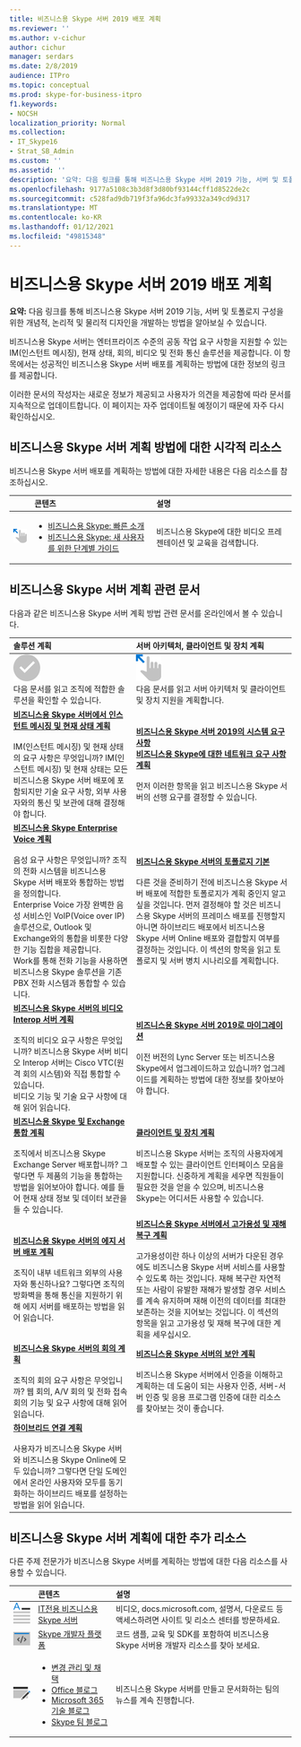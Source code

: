 ```yaml
---
title: 비즈니스용 Skype 서버 2019 배포 계획
ms.reviewer: ''
ms.author: v-cichur
author: cichur
manager: serdars
ms.date: 2/8/2019
audience: ITPro
ms.topic: conceptual
ms.prod: skype-for-business-itpro
f1.keywords:
- NOCSH
localization_priority: Normal
ms.collection:
- IT_Skype16
- Strat_SB_Admin
ms.custom: ''
ms.assetid: ''
description: '요약: 다음 링크를 통해 비즈니스용 Skype 서버 2019 기능, 서버 및 토폴로지 구성을 위한 개념적, 논리적 및 물리적 디자인을 개발하는 방법을 알아보는 방법을 살펴보아야 합니다.'
ms.openlocfilehash: 9177a5108c3b3d8f3d80bf93144cff1d8522de2c
ms.sourcegitcommit: c528fad9db719f3fa96dc3fa99332a349cd9d317
ms.translationtype: MT
ms.contentlocale: ko-KR
ms.lasthandoff: 01/12/2021
ms.locfileid: "49815348"
---
```

# <a name="plan-for-your-skype-for-business-server-2019-deployment"></a>비즈니스용 Skype 서버 2019 배포 계획
 
**요약:** 다음 링크를 통해 비즈니스용 Skype 서버 2019 기능, 서버 및 토폴로지 구성을 위한 개념적, 논리적 및 물리적 디자인을 개발하는 방법을 알아보실 수 있습니다.
  
비즈니스용 Skype 서버는 엔터프라이즈 수준의 공동 작업 요구 사항을 지원할 수 있는 IM(인스턴트 메시징), 현재 상태, 회의, 비디오 및 전화 통신 솔루션을 제공합니다. 이 항목에서는 성공적인 비즈니스용 Skype 서버 배포를 계획하는 방법에 대한 정보의 링크를 제공합니다. 
  
이러한 문서의 작성자는 새로운 정보가 제공되고 사용자가 의견을 제공함에 따라 문서를 지속적으로 업데이트합니다. 이 페이지는 자주 업데이트될 예정이기 때문에 자주 다시 확인하십시오.
## <a name="visual-resources-about-how-to-plan-for-skype-for-business-server"></a>비즈니스용 Skype 서버 계획 방법에 대한 시각적 리소스

비즈니스용 Skype 서버 배포를 계획하는 방법에 대한 자세한 내용은 다음 리소스를 참조하십시오.
  
||콘텐츠|설명|
|:--- |:--- |:--- |
|![비디오 아이콘](../media/get_started.png)|<UL><LI>[비즈니스용 Skype: 빠른 소개](https://www.youtube.com/watch?v=PRJqMuwW5yc&amp;feature=youtu.be) </li><li>  [비즈니스용 Skype: 새 사용자를 위한 단계별 가이드](https://www.youtube.com/watch?v=7_c4zVJ739M&amp;feature=youtu.be)</li></ul>   |비즈니스용 Skype에 대한 비디오 프레젠테이션 및 교육을 검색합니다.    |
   
## <a name="articles-about-planning-for-skype-for-business-server"></a>비즈니스용 Skype 서버 계획 관련 문서

다음과 같은 비즈니스용 Skype 서버 계획 방법 관련 문서를 온라인에서 볼 수 있습니다. 
  
|솔루션 계획|서버 아키텍처, 클라이언트 및 장치 계획|
|:-----|:-----|
|![솔루션용 아이콘 콘텐츠](../media/success.png) <br>  다음 문서를 읽고 조직에 적합한 솔루션을 확인할 수 있습니다.    |![서버 아키텍처 콘텐츠 아이콘](../media/get_started.png)  <br> 다음 문서를 읽고 서버 아키텍처 및 클라이언트 및 장치 지원을 계획합니다.    |
|**[비즈니스용 Skype 서버에서 인스턴트 메시징 및 현재 상태 계획](../../SfbServer/plan-your-deployment/instant-messaging-and-presence.md)**<br/><br/> IM(인스턴트 메시징) 및 현재 상태의 요구 사항은 무엇입니까? IM(인스턴트 메시징) 및 현재 상태는 모든 비즈니스용 Skype 서버 배포에 포함되지만 기술 요구 사항, 외부 사용자와의 통신 및 보관에 대해 결정해야 합니다. <br/> | **[비즈니스용 Skype 서버 2019의 시스템 요구 사항](system-requirements.md)**  <br/> **[비즈니스용 Skype에 대한 네트워크 요구 사항 계획](../../SfbServer/plan-your-deployment/network-requirements/network-requirements.md)**<br/> <br/>  먼저 이러한 항목을 읽고 비즈니스용 Skype 서버의 선행 요구를 결정할 수 있습니다.    |
|**[비즈니스용 Skype Enterprise Voice 계획](../../SfbServer/plan-your-deployment/enterprise-voice-solution/enterprise-voice.md)** <br/><br/>음성 요구 사항은 무엇입니까? 조직의 전화 시스템을 비즈니스용 Skype 서버 배포와 통합하는 방법을 정의합니다. <br/> Enterprise Voice 가장 완벽한 음성 서비스인 VoIP(Voice over IP) 솔루션으로, Outlook 및 Exchange와의 통합을 비롯한 다양한 기능 집합을 제공합니다.<br/>Work를 통해 전화 기능을 사용하면 비즈니스용 Skype 솔루션을 기존 PBX 전화 시스템과 통합할 수 있습니다.   |**[비즈니스용 Skype 서버의 토폴로지 기본](../../SfbServer/plan-your-deployment/topology-basics/topology-basics.md)** <br/><br/>다른 것을 준비하기 전에 비즈니스용 Skype 서버 배포에 적합한 토폴로지가 계획 중인지 알고 싶을 것입니다. 먼저 결정해야 할 것은 비즈니스용 Skype 서버의 프레미스 배포를 진행할지 아니면 하이브리드 배포에서 비즈니스용 Skype 서버 Online 배포와 결합할지 여부를 결정하는 것입니다. 이 섹션의 항목을 읽고 토폴로지 및 서버 병치 시나리오를 계획합니다.   |
|**[비즈니스용 Skype 서버의 비디오 Interop 서버 계획](../../SfbServer/plan-your-deployment/video-interop-server.md)** <br/><br/>조직의 비디오 요구 사항은 무엇입니까? 비즈니스용 Skype 서버 비디오 Interop 서버는 Cisco VTC(원격 회의 시스템)와 직접 통합할 수 있습니다. <br/>비디오 기능 및 기술 요구 사항에 대해 읽어 읽습니다.   |**[비즈니스용 Skype 서버 2019로 마이그레이션](../migration/migration-to-skype-for-business-server-2019.md)** <br/> <br/>이전 버전의 Lync Server 또는 비즈니스용 Skype에서 업그레이드하고 있습니까? 업그레이드를 계획하는 방법에 대한 정보를 찾아보아야 합니다.   |
|**[비즈니스용 Skype 및 Exchange 통합 계획](../../SfbServer/plan-your-deployment/integrate-with-exchange/integrate-with-exchange.md)** <br/><br/>조직에서 비즈니스용 Skype Exchange Server 배포합니까? 그렇다면 두 제품의 기능을 통합하는 방법을 읽어보아야 합니다. 예를 들어 현재 상태 정보 및 데이터 보관을 들 수 있습니다.   |**[클라이언트 및 장치 계획](../../SfbServer/plan-your-deployment/clients-and-devices/clients-and-devices.md)** <br/><br/>비즈니스용 Skype 서버는 조직의 사용자에게 배포할 수 있는 클라이언트 인터페이스 모음을 지원합니다. 신중하게 계획을 세우면 직원들이 필요한 것을 얻을 수 있으며, 비즈니스용 Skype는 어디서든 사용할 수 있습니다.   |
|**[비즈니스용 Skype 서버의 에지 서버 배포 계획](../../SfbServer/plan-your-deployment/edge-server-deployments/edge-server-deployments.md)** <br/><br/> 조직이 내부 네트워크 외부의 사용자와 통신하나요? 그렇다면 조직의 방화벽을 통해 통신을 지원하기 위해 에지 서버를 배포하는 방법을 읽어 읽습니다.   |**[비즈니스용 Skype 서버에서 고가용성 및 재해 복구 계획](../../SfbServer/plan-your-deployment/high-availability-and-disaster-recovery/high-availability-and-disaster-recovery.md)** <br/><br/>고가용성이란 하나 이상의 서버가 다운된 경우에도 비즈니스용 Skype 서버 서비스를 사용할 수 있도록 하는 것입니다. 재해 복구란 자연적 또는 사람이 유발한 재해가 발생할 경우 서비스를 계속 유지하며 재해 이전의 데이터를 최대한 보존하는 것을 지어보는 것입니다. 이 섹션의 항목을 읽고 고가용성 및 재해 복구에 대한 계획을 세우십시오.   |
|**[비즈니스용 Skype 서버의 회의 계획](../../SfbServer/plan-your-deployment/conferencing/conferencing.md)** <br/><br/> 조직의 회의 요구 사항은 무엇입니까? 웹 회의, A/V 회의 및 전화 접속 회의 기능 및 요구 사항에 대해 읽어 읽습니다.   |**[비즈니스용 Skype 서버의 보안 계획](../../SfbServer/plan-your-deployment/security/security.md)** <br/><br/>비즈니스용 Skype 서버에서 인증을 이해하고 계획하는 데 도움이 되는 사용자 인증, 서버-서버 인증 및 응용 프로그램 인증에 대한 리소스를 찾아보는 것이 좋습니다.   |
|**[하이브리드 연결 계획](../../SfbHybrid/hybrid/plan-hybrid-connectivity.md?toc=/SkypeForBusiness/sfbhybridtoc/toc.json)**  <br/><br/>사용자가 비즈니스용 Skype 서버와 비즈니스용 Skype Online에 모두 있습니까? 그렇다면 단일 도메인에서 온라인 사용자와 모두를 동기화하는 하이브리드 배포를 설정하는 방법을 읽어 읽습니다.   
   
## <a name="additional-resources-about-planning-for-skype-for-business-server"></a>비즈니스용 Skype 서버 계획에 대한 추가 리소스

다른 주제 전문가가 비즈니스용 Skype 서버를 계획하는 방법에 대한 다음 리소스를 사용할 수 있습니다. 
  
|&nbsp;&nbsp;&nbsp;|콘텐츠|설명|
|:--- |:--- |:--- |
|![DMC 아이콘](../media/paragraph_writing.png)| [IT전용 비즈니스용 Skype 서버](https://go.microsoft.com/fwlink/p/?LinkId=527960)   |비디오, docs.microsoft.com, 설명서, 다운로드 등 액세스하려면 사이트 및 리소스 센터를 방문하세요.    |
|![개발자 콘텐츠 아이콘](../media/developer.png)|[Skype 개발자 플랫폼](https://go.microsoft.com/fwlink/?LinkId=619775)   | 코드 샘플, 교육 및 SDK를 포함하여 비즈니스용 Skype 서버용 개발자 리소스를 찾아 보세요.    |
|![뉴스, 블로그 등 아이콘](../media/blog_site.png) | <UL><LI>[변경 관리 및 채택](https://go.microsoft.com/fwlink/p/?LinkId=532796) </LI><LI>   [Office 블로그](https://go.microsoft.com/fwlink/p/?LinkId=528899) </li><li>[Microsoft 365 기술 블로그](https://go.microsoft.com/fwlink/p/?LinkId=532798.aspx) </li><li>  [Skype 팀 블로그](https://go.microsoft.com/fwlink/p/?LinkId=532818) </li></ul>  |비즈니스용 Skype 서버를 만들고 문서화하는 팀의 뉴스를 계속 진행합니다.    |

